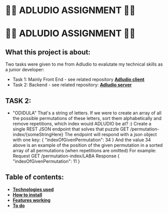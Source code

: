  # :woman_technologist: ADLUDIO ASSIGNMENT :woman_technologist:

 # :woman_technologist: ADLUDIO ASSIGNMENT :woman_technologist: 
## What this project is about:

Two tasks were given to me from Adludio to evalutate my technical skills as a junior developer:
- Task 1: Mainly Front End - see related repository **[Adludio client](https://github.com/evelinawahlstrom/ad-assignment-client)**
- Task 2: Backend - see related repository: **[Adludio server](https://github.com/evelinawahlstrom/ad-assignment-server)**

## TASK 2:
- "ODIDULA"
That's a string of letters.
If we were to create an array of all the possible permutations of these letters, sort them alphabetically and remove repetitions, which index would ADLUDIO be at? :)
Create a single REST JSON endpoint that solves that puzzle GET /permutation-index/{someStringHere}
The endpoint will respond with a json object with one key:
{
"indexOfGivenPermutation": 34 }
And the value 34 above is an example of the position of the given permutation in a sorted array of all permutations (when repetitions are omitted)
For example:
Request
GET /permutation-index/LABA
Response
{
"indexOfGivenPermutation": 11
}

## Table of contents:
- **[Technologies used](#technologies-used)**
- **[How to install](#how-to-install)**
- **[Features working](#features-working)**
- **[To do](#to-do)**
